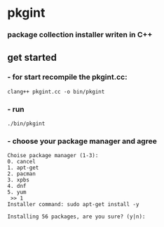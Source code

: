 # pkgint

### package collection installer writen in C++
## get started
### - for start recompile the pkgint.cc:
```shell
clang++ pkgint.cc -o bin/pkgint
```
### - run
```shell
./bin/pkgint
```

### - choose your package manager and agree
```
Choise package manager (1-3):
0. cancel
1. apt-get
2. pacman
3. xpbs
4. dnf
5. yum
 >> 1
Installer command: sudo apt-get install -y 

Installing 56 packages, are you sure? (y|n): 
```